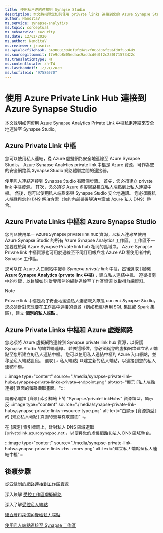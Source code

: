 ```yaml
---
title: 使用私用連結連接到 Synapse Studio
description: 本文將指導您如何使用 private links 連接到您的 Azure Synapse Studio
author: NanditaV
ms.service: synapse-analytics
ms.topic: conceptual
ms.subservice: security
ms.date: 12/01/2020
ms.author: NanditaV
ms.reviewer: jrasnick
ms.openlocfilehash: d49868199d8f9f2da97f08dd06f29afd8f553bd9
ms.sourcegitcommit: 17e9cb8d05edaac9addcd6e0f2c230f71573422c
ms.translationtype: MT
ms.contentlocale: zh-TW
ms.lasthandoff: 12/21/2020
ms.locfileid: "97586970"
---
```

# <a name="connect-to-azure-synapse-studio-using-azure-private-link-hubs"></a>使用 Azure Private Link Hub 連接到 Azure Synapse Studio 

本文說明如何使用 Azure Synapse Analytics Private Link 中樞私用連結來安全地連線至 Synapse Studio。 

## <a name="azure-private-link-hubs"></a>Azure Private Link 中樞 
您可以使用私人連結，從 Azure 虛擬網路安全地連線至 Azure Synapse Studio。 Azure Synapse Analytics private link 中樞是 Azure 資源，可作為您的安全網路與 Synapse Studio 網路體驗之間的連接器。 

使用私人連結連接到 Synapse Studio 有兩個步驟。 首先，您必須建立 private link 中樞資源。 其次，您必須從 Azure 虛擬網路建立私人端點到此私人連結中樞。 然後，您可以使用私人端點來與 Synapse Studio 安全地通訊。 您必須將私人端點與您的 DNS 解決方案（您的內部部署解決方案或 Azure 私人 DNS）整合。 

## <a name="azure-private-links-hubs-and-azure-synapse-studio"></a>Azure Private Links 中樞和 Azure Synapse Studio
您可以使用單一 Azure Synapse private link hub 資源，以私人連線至使用 Azure Synapse Studio 的所有 Azure Synapse Analytics 工作區。 工作區不一定要位於與 Azure Synapse Private link hub 相同的區域中。 Azure Synapse Private link 中樞資源也可用於連線至不同訂用帳戶或 Azure AD 租使用者中的 Synapse 工作區。

您可以在 Azure 入口網站中搜尋 *Synapse private link* 中樞，然後選取 [服務] **Azure Synapse Analytics (private link 中樞)** ，建立私人連結中樞。 遵循指南中的步驟，以瞭解如何 [從受限制的網路連線至工作區資源](./how-to-connect-to-workspace-from-restricted-network.md) 以取得詳細資料。

>[!NOTE]
>Private link 中樞是為了安全地透過私人連結載入靜態 content Synapse Studio。 您必須針對您想要在工作區中連接的資源（例如布建/專用 SQL 集區或 Spark 集區），建立 **個別的私人端點** 。 

## <a name="azure-private-links-hubs-and-azure-virtual-network"></a>Azure Private Links 中樞和 Azure 虛擬網路
您必須將 Azure 虛擬網路連線到 Synapse private link hub 資源，以保護 Synapse Studio 的端對端連線。 若要這樣做，您必須從您的虛擬網路建立私人端點至您所建立的私人連結中樞。 您可以使用私人連結中樞的 Azure 入口網站，並移至私人端點區段。 選取 [+ 私人端點] 以建立新的私人端點，以連接到您的私人連結中樞。

:::image type="content" source="./media/synapse-private-link-hubs/synapse-private-links-private-endpoint.png" alt-text="顯示 [私人端點連接] 頁面的螢幕擷取畫面。":::

請務必選擇 [資源] 索引標籤上的 "Synapse/privateLinkHubs" 資源類型。顯示反:::image type="content" source="./media/synapse-private-link-hubs/synapse-private-links-resource-type.png" alt-text="白顯示 [資源類型] 的 [建立私人端點] 頁面的螢幕擷取畫面":::。

在 [設定] 索引標籤上，針對私人 DNS 區域選取 [privatelink.azuresynapse.net]，以便與您的虛擬網路和私人 DNS 區域整合。

:::image type="content" source="./media/synapse-private-link-hubs/synapse-private-links-dns-zones.png" alt-text="建立私人端點至私人連結中樞":::

## <a name="next-steps"></a>後續步驟

[從受限制的網路連接到工作區資源](./how-to-connect-to-workspace-from-restricted-network.md)

深入瞭解 [受控工作區虛擬網路](./synapse-workspace-managed-vnet.md)

深入了解[受控私人端點](./synapse-workspace-managed-private-endpoints.md)

[建立資料來源的受控私人端點](./how-to-create-managed-private-endpoints.md)

[使用私人端點連接至 Synapse 工作區](./how-to-connect-to-workspace-with-private-links.md)


